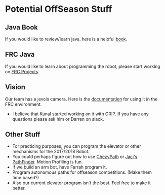 # Potential OffSeason Stuff

## Java Book ##
If you would like to review/learn java, here is a helpful [book](https://github.com/MillenniumFalcons/FRC_Java_Tutorials/blob/master/OffSeason%20Stuff%20Maybe/JavaBook.pdf).

## FRC Java ##
If you would like to learn about programming the robot, please start working on [FRC Projects](https://github.com/MillenniumFalcons/FRC_Java_Tutorials).

## Vision ##
Our team has a jevois camera. Here is the [documentation](https://github.com/MillenniumFalcons/FRC_Java_Tutorials/blob/master/OffSeason%20Stuff%20Maybe/Using_JeVois_in_FRC_v1.0_%20(3).pdf) for using it in the FRC environment.
* I believe that Kunal started working on it with GRIP. If you have any questions please ask him or Darren on slack.

## Other Stuff ##
* For practicing purposes, you can program the elevator or other mechanisms for the 2017/2018 Robot.
* You could perhaps figure out how to use [ChezyPath](https://github.com/Team254/FRC-2017-Public/tree/master/cheesy_path) or [Jaci's PathFinder](https://github.com/JacisNonsense/Pathfinder). Motion Profiling is fun.
* If we build an arm bot, have Farrah program it.
* Program autonomous paths for offseason competitions. (Make them time based?)
* Also our current elevator program isn't the best. Feel free to make it better.
